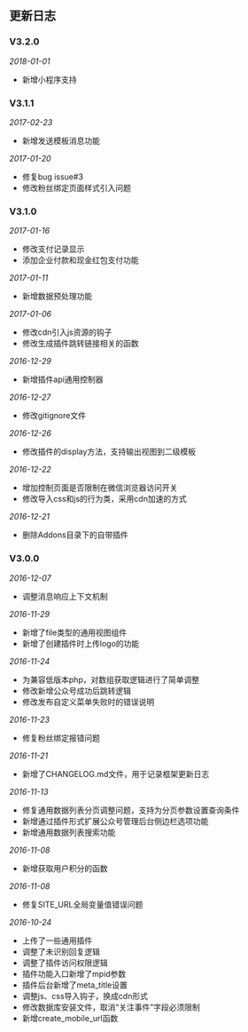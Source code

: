 ## 更新日志

### V3.2.0
*2018-01-01*
- 新增小程序支持

### V3.1.1
*2017-02-23*
- 新增发送模板消息功能

*2017-01-20*
- 修复bug issue#3
- 修改粉丝绑定页面样式引入问题

### V3.1.0
*2017-01-16*
- 修改支付记录显示
- 添加企业付款和现金红包支付功能

*2017-01-11*
- 新增数据预处理功能

*2017-01-06*
- 修改cdn引入js资源的钩子
- 修改生成插件跳转链接相关的函数

*2016-12-29*
- 新增插件api通用控制器

*2016-12-27*
- 修改gitignore文件

*2016-12-26*
- 修改插件的display方法，支持输出视图到二级模板

*2016-12-22*
- 增加控制页面是否限制在微信浏览器访问开关
- 修改导入css和js的行为类，采用cdn加速的方式

*2016-12-21*
- 删除Addons目录下的自带插件


### V3.0.0
*2016-12-07*
- 调整消息响应上下文机制

*2016-11-29*
- 新增了file类型的通用视图组件
- 新增了创建插件时上传logo的功能

*2016-11-24*
- 为兼容低版本php，对数组获取逻辑进行了简单调整
- 修改新增公众号成功后跳转逻辑
- 修改发布自定义菜单失败时的错误说明

*2016-11-23*
- 修复粉丝绑定报错问题

*2016-11-21*
- 新增了CHANGELOG.md文件，用于记录框架更新日志

*2016-11-13*
- 修复通用数据列表分页调整问题，支持为分页参数设置查询条件
- 新增通过插件形式扩展公众号管理后台侧边栏选项功能
- 新增通用数据列表搜索功能

*2016-11-08*
- 新增获取用户积分的函数

*2016-11-08*
- 修复SITE_URL全局变量值错误问题

*2016-10-24*
- 上传了一些通用插件
- 调整了未识别回复逻辑
- 调整了插件访问权限逻辑
- 插件功能入口新增了mpid参数
- 插件后台新增了meta_title设置
- 调整js、css导入钩子，换成cdn形式
- 修改数据库安装文件，取消“关注事件”字段必须限制
- 新增create_mobile_url函数